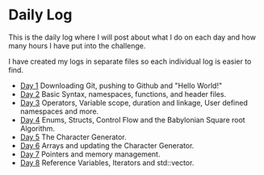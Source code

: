# Daily Log
This is the daily log where I will post about what I do on each day and how many hours I have put into the challenge.

I have created my logs in separate files so each individual log is easier to find.

* [Day 1](https://github.com/ZenoxSphere/ZS_100_Days_Of_Code/blob/master/Daily%20Logs/Day1.md#day-1) Downloading Git, pushing to Github and "Hello World!"
* [Day 2](https://github.com/ZenoxSphere/ZS_100_Days_Of_Code/blob/master/Daily%20Logs/Day2.md#day-2) Basic Syntax, namespaces, functions, and header files.
* [Day 3](https://github.com/ZenoxSphere/ZS_100_Days_Of_Code/blob/master/Daily%20Logs/Day3.md#day-3) Operators, Variable scope, duration and linkage, User defined namespaces and more.
* [Day 4](https://github.com/ZenoxSphere/ZS_100_Days_Of_Code/blob/master/Daily%20Logs/Day4.md#day-4) Enums, Structs, Control Flow and the Babylonian Square root Algorithm.
* [Day 5](https://github.com/ZenoxSphere/ZS_100_Days_Of_Code/blob/master/Daily%20Logs/Day5.md#day-5) The Character Generator.
* [Day 6](https://github.com/ZenoxSphere/ZS_100_Days_Of_Code/blob/master/Daily%20Logs/Day6.md#day-6) Arrays and updating the Character Generator.
* [Day 7](https://github.com/ZenoxSphere/ZS_100_Days_Of_Code/blob/master/Daily%20Logs/Day7.md#day-7) Pointers and memory management.
* [Day 8](https://github.com/ZenoxSphere/ZS_100_Days_Of_Code/blob/master/Daily%20Logs/Day8.md#day-8) Reference Variables, Iterators and std::vector.